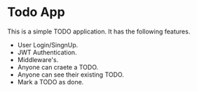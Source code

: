 # Todo App
This is a simple TODO application.
It has the following features.

- User Login/SingnUp.
- JWT Authentication.
- Middleware's.
- Anyone can craete a TODO.
- Anyone can see their existing TODO.
- Mark a TODO as done.